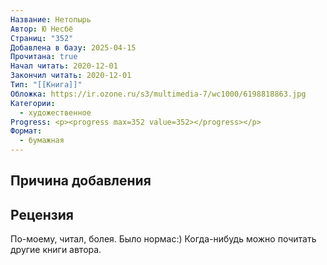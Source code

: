 ```yaml
---
Название: Нетопырь
Автор: Ю Несбё
Страниц: "352"
Добавлена в базу: 2025-04-15
Прочитана: true
Начал читать: 2020-12-01
Закончил читать: 2020-12-01
Тип: "[[Книга]]"
Обложка: https://ir.ozone.ru/s3/multimedia-7/wc1000/6198818863.jpg
Категории:
  - художественное
Progress: <p><progress max=352 value=352></progress></p>
Формат:
  - бумажная
---
```

## Причина добавления

## Рецензия

По-моему, читал, болея. Было нормас:) Когда-нибудь можно почитать другие книги автора.
